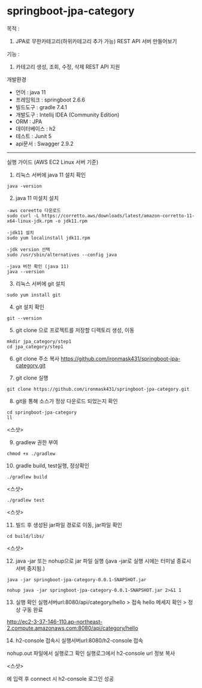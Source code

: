 # springboot-jpa-category

목적 : 
1. JPA로 무한카테고리(하위카테고리 추가 가능) REST API 서버 만들어보기

기능 :
1. 카테고리 생성, 조회, 수정, 삭제 REST API 지원

개발환경 
* 언어  : java 11
* 프레임워크  : springboot 2.6.6
* 빌드도구  : gradle 7.4.1
* 개발도구  : Intellij IDEA (Community Edition)
* ORM : JPA
* 데이터베이스 : h2
* 테스트 : Junit 5
* api문서 : Swagger 2.9.2

------------

실행 가이드 (AWS EC2 Linux 서버 기준)

1. 리눅스 서버에 java 11 설치 확인    
```
java -version
```

2. java 11 미설치 설치    

```
-aws coreetto 다운로드   
sudo curl -L https://corretto.aws/downloads/latest/amazon-corretto-11-x64-linux-jdk.rpm -o jdk11.rpm   
```
```
-jdk11 설치   
sudo yum localinstall jdk11.rpm  
```
```
-jdk version 선택   
sudo /usr/sbin/alternatives --config java   
```
```
-java 버전 확인 (java 11)   
java --version
```

3. 리눅스 서버에 git 설치
```
sudo yum install git
```
4. git 설치 확인
```
git --version
```
5. git clone 으로 프로젝트를 저장할 디렉토리 생성, 이동
```
mkdir jpa_category/step1
cd jpa_category/step1
```

6. git clone 주소 복사
https://github.com/ironmask431/springboot-jpa-category.git

7. git clone 실행
```
git clone https://github.com/ironmask431/springboot-jpa-category.git
```
8. git을 통해 소스가 정상 다운로드 되었는지 확인 
```
cd springboot-jpa-category
ll
```

<스샷>

9. gradlew 권한 부여
```
chmod +x ./gradlew
```
10. gradle build, test실행, 정상확인
```
./gradlew build
```
<스샷>
```
./gradlew test
```
<스샷>

11. 빌드 후 생성된 jar파일 경로로 이동, jar파일 확인
```
cd build/libs/
```
<스샷>

12. java -jar 또는 nohup으로 jar 파일 실행
(java -jar로 실행 시에는 터미널 종료시 서버 중지됨.)
```
java -jar springboot-jpa-category-0.0.1-SNAPSHOT.jar
```
```
nohup java -jar springboot-jpa-category-0.0.1-SNAPSHOT.jar 2>&1 1 
```
13. 실행 확인
실행서버url:8080/api/category/hello  > 접속 
hello 메세지 확인 > 정상 구동 완료

http://ec2-3-37-146-110.ap-northeast-2.compute.amazonaws.com:8080/api/category/hello


14. h2-console 접속시
실행서버url:8080/h2-console 접속

nohup.out 파일에서 실행로그 확인
실행로그에서 h2-console url 정보 복사

<스샷>

에 입력 후 connect 시 h2-console 로그인 성공
